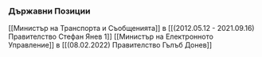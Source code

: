 ### Държавни Позиции
[[Министър на Транспорта и Съобщенията]] в [[(2012.05.12 - 2021.09.16) Правителство Стефан Янев 1]]
[[Министър на Електронното Управление]] в [[(08.02.2022) Правителство Гълъб Донев]]